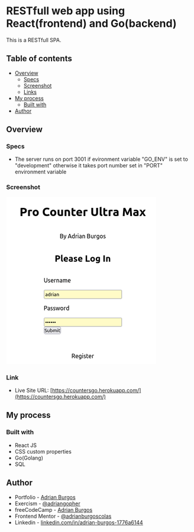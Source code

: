 # RESTfull web app using React(frontend) and Go(backend)

This is a RESTfull SPA. 

## Table of contents

- [Overview](#overview)
  - [Specs](#specs)
  - [Screenshot](#screenshot)
  - [Links](#links)
- [My process](#my-process)
  - [Built with](#built-with)
- [Author](#author)

## Overview

### Specs

- The server runs on port 3001 if evironment variable "GO_ENV" is set to "development" otherwise it takes port number set in "PORT" environment variable

### Screenshot

![](./Screenshot.png)

### Link

- Live Site URL: [https://countersgo.herokuapp.com/](https://countersgo.herokuapp.com/)

## My process

### Built with

- React JS
- CSS custom properties
- Go(Golang)
- SQL

## Author
- Portfolio - [Adrian Burgos](https://adrianburgoscolas.github.io/portfolio/)
- Exercism - [@adriangopher](https://exercism.org/profiles/adriangopher)
- freeCodeCamp - [Adrian Burgos](https://www.freecodecamp.org/fcce3ec214d-b0f9-4ddc-b526-34aea3d1e4a3)
- Frontend Mentor - [@adrianburgoscolas](https://www.frontendmentor.io/profile/adrianburgoscolas)
- Linkedin - [linkedin.com/in/adrian-burgos-1776a6144](https://www.linkedin.com/in/adrian-burgos-1776a6144/)
